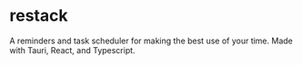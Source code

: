 # restack
 A reminders and task scheduler for making the best use of your time. Made with Tauri, React, and Typescript.
